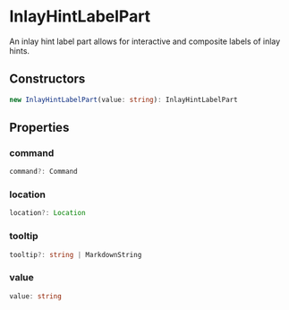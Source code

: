 # InlayHintLabelPart

An inlay hint label part allows for interactive and composite labels of inlay hints.

## Constructors

```typescript
new InlayHintLabelPart(value: string): InlayHintLabelPart
```

## Properties

### command

```typescript
command?: Command
```

### location

```typescript
location?: Location
```

### tooltip

```typescript
tooltip?: string | MarkdownString
```

### value

```typescript
value: string
```

